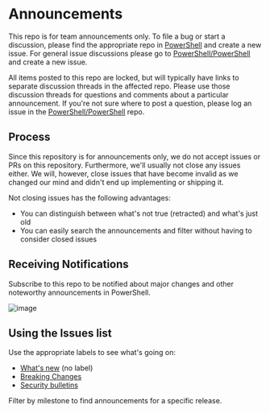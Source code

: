 # Announcements

This repo is for team announcements only.
To file a bug or start a discussion,
please find the appropriate repo in [PowerShell](https://github.com/PowerShell) and create a new issue.
For general issue discussions please go to [PowerShell/PowerShell](https://github.com/PowerShell/PowerShell/issues) and create a new issue.

All items posted to this repo are locked,
but will typically have links to separate discussion threads in the affected repo.
Please use those discussion threads for questions and comments about a particular announcement.
If you're not sure where to post a question,
please log an issue in the [PowerShell/PowerShell](https://github.com/PowerShell/PowerShell/issues) repo.

## Process

Since this repository is for announcements only,
we do not accept issues or PRs on this repository.
Furthermore, we'll usually not close any issues either.
We will, however, close issues that have become invalid as we changed our mind and didn't end up implementing or shipping it.

Not closing issues has the following advantages:

* You can distinguish between what's not true (retracted) and what's just old
* You can easily search the announcements and filter without having to consider closed issues

## Receiving Notifications

Subscribe to this repo to be notified about major changes and other noteworthy announcements in PowerShell.

![image](https://cloud.githubusercontent.com/assets/2212879/24160016/08a7c0d4-0e1e-11e7-9586-60e987d2f26b.png)

## Using the Issues list

Use the appropriate labels to see what's going on:

* [What's new](https://github.com/PowerShell/Announcements/issues) (no label)
* [Breaking Changes](https://github.com/PowerShell/announcements/issues?q=is%3Aopen+is%3Aissue+label%3A%22Breaking-Change%22)
* [Security bulletins](https://github.com/PowerShell/announcements/issues?q=is%3Aopen+is%3Aissue+label%3ASecurity)

Filter by milestone to find announcements for a specific release.
